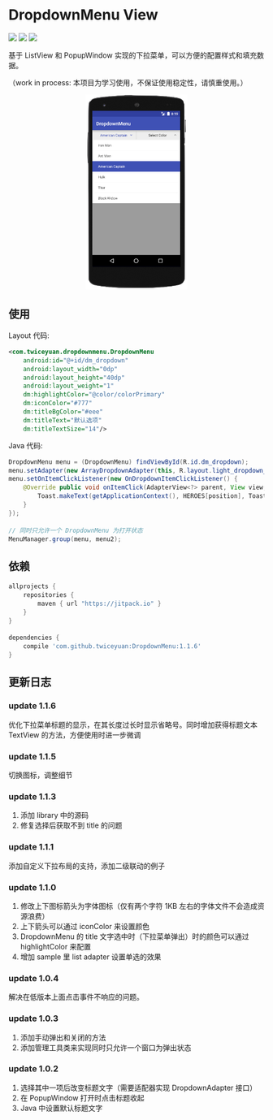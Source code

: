 # DropdownMenu View 
[![](https://jitpack.io/v/twiceyuan/DropdownMenu.svg)](https://jitpack.io/#twiceyuan/DropdownMenu)
<a href="http://www.methodscount.com/?lib=com.github.twiceyuan%3ADropdownMenu%3A1.1.6"><img src="https://img.shields.io/badge/Size-19 KB-e91e63.svg"></img></a>
<a href="http://www.methodscount.com/?lib=com.github.twiceyuan%3ADropdownMenu%3A1.1.6"><img src="https://img.shields.io/badge/Methods count-167-e91e63.svg"></img></a>


基于 ListView 和 PopupWindow 实现的下拉菜单，可以方便的配置样式和填充数据。

（work in process: 本项目为学习使用，不保证使用稳定性，请慎重使用。）

<p align="center">
    <img src="art/screenshot.png" alt="screenshot" style="width: 200px;"/>
</p>

## 使用

Layout 代码:

```xml
<com.twiceyuan.dropdownmenu.DropdownMenu
    android:id="@+id/dm_dropdown"
    android:layout_width="0dp"
    android:layout_height="40dp"
    android:layout_weight="1"
    dm:highlightColor="@color/colorPrimary"
    dm:iconColor="#777"
    dm:titleBgColor="#eee"
    dm:titleText="默认选项"
    dm:titleTextSize="14"/>
```

Java 代码:

```java
DropdownMenu menu = (DropdownMenu) findViewById(R.id.dm_dropdown);
menu.setAdapter(new ArrayDropdownAdapter(this, R.layout.light_dropdown_item_1line, HEROES)); 
menu.setOnItemClickListener(new OnDropdownItemClickListener() {
    @Override public void onItemClick(AdapterView<?> parent, View view, int position, long id) {
        Toast.makeText(getApplicationContext(), HEROES[position], Toast.LENGTH_SHORT).show();
    }
});

// 同时只允许一个 DropdownMenu 为打开状态
MenuManager.group(menu, menu2);
```

## 依赖

```groovy
allprojects {
    repositories {
        maven { url "https://jitpack.io" }
    }
}

dependencies {
    compile 'com.github.twiceyuan:DropdownMenu:1.1.6'
}
```

## 更新日志

### update 1.1.6

优化下拉菜单标题的显示，在其长度过长时显示省略号。同时增加获得标题文本 TextView 的方法，方便使用时进一步微调

### update 1.1.5

切换图标，调整细节

### update 1.1.3

1. 添加 library 中的源码
2. 修复选择后获取不到 title 的问题

### update 1.1.1

添加自定义下拉布局的支持，添加二级联动的例子

### update 1.1.0

1. 修改上下图标箭头为字体图标（仅有两个字符 1KB 左右的字体文件不会造成资源浪费）
2. 上下箭头可以通过 iconColor 来设置颜色
3. DropdownMenu 的 title 文字选中时（下拉菜单弹出）时的颜色可以通过 highlightColor 来配置
4. 增加 sample 里 list adapter 设置单选的效果

### update 1.0.4

解决在低版本上面点击事件不响应的问题。

### update 1.0.3

1. 添加手动弹出和关闭的方法
2. 添加管理工具类来实现同时只允许一个窗口为弹出状态

### update 1.0.2

1. 选择其中一项后改变标题文字（需要适配器实现 DropdownAdapter 接口）
2. 在 PopupWindow 打开时点击标题收起
3. Java 中设置默认标题文字
